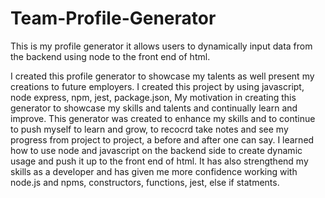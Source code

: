 # Team-Profile-Generator

This is my profile generator it allows users to dynamically input data from the backend using node to the front end of html.

I created this profile generator to showcase my talents as well present my creations to future employers.
I created this project by using javascript, node express, npm, jest, package.json,
My motivation in creating this generator to showcase my skills and talents and continually learn and improve.
This generator was created to enhance my skills and to continue to push myself to learn and grow, to recocrd take notes and see my progress from project to project, a before and after one can say.
I learned how to use node and javascript on the backend side to create dynamic usage and push it up to the front end of html.
It has also strengthend my skills as a developer and has given me more confidence working with node.js and npms, constructors, functions, jest, else if statments.
